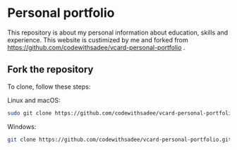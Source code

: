# Personal portfolio

This repository is about my personal information about education, skills and experience. This website is custimized by me and forked from https://github.com/codewithsadee/vcard-personal-portfolio .



## Fork the repository

To clone, follow these steps:

Linux and macOS:

```bash
sudo git clone https://github.com/codewithsadee/vcard-personal-portfolio.git
```

Windows:

```bash
git clone https://github.com/codewithsadee/vcard-personal-portfolio.git
```
